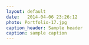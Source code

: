 ```yaml
---
layout: default
date:   2014-04-06 23:26:12
photo: Portfolio-17.jpg
caption_header: Sample header
caption: sample caption
---
```

